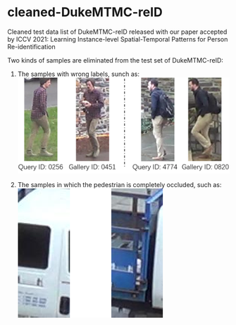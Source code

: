 # cleaned-DukeMTMC-reID
Cleaned test data list of DukeMTMC-reID released with our paper accepted by ICCV 2021: Learning Instance-level Spatial-Temporal Patterns for Person Re-identification

Two kinds of samples are eliminated from the test set of DukeMTMC-reID:

1. The samples with wrong labels, sunch as: ![arch](wrong_labels.png)

2. The samples in which the pedestrian is completely occluded, such as: ![arch](occlusion.png)
